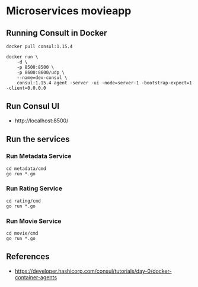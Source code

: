 # Microservices movieapp

## Running Consult in Docker

```shell
docker pull consul:1.15.4
```

```shell
docker run \
    -d \
    -p 8500:8500 \
    -p 8600:8600/udp \
    --name=dev-consul \
    consul:1.15.4 agent -server -ui -node=server-1 -bootstrap-expect=1 -client=0.0.0.0
```

## Run Consul UI

- http://localhost:8500/

## Run the services

### Run Metadata Service

```shell
cd metadata/cmd
go run *.go
```

### Run Rating Service

```shell
cd rating/cmd
go run *.go
```

### Run Movie Service

```shell
cd movie/cmd
go run *.go
```

## References

- https://developer.hashicorp.com/consul/tutorials/day-0/docker-container-agents
